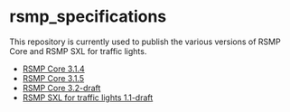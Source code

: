 # rsmp_specifications

This repository is currently used to publish the various versions of RSMP Core and RSMP SXL for traffic lights.

* [RSMP Core 3.1.4](http://rsmp-nordic.org/rsmp_specifications/core/3.1.4)
* [RSMP Core 3.1.5](http://rsmp-nordic.org/rsmp_specifications/core/3.1.5)
* [RSMP Core 3.2-draft](http://rsmp-nordic.org/rsmp_specifications/core/3.2-draft)
* [RSMP SXL for traffic lights 1.1-draft](http://rsmp-nordic.org/rsmp_specifications/rsmp_sxl_traffic_lights/)
